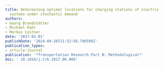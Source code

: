 ```yaml
---
title: Determining optimal locations for charging stations of electric car-sharing
  systems under stochastic demand
authors:
- Georg Brandstätter
- Michael Kahr
- Markus Leitner
date: '2017-01-01'
publishDate: '2024-04-26T11:52:58.796598Z'
publication_types:
- article-journal
publication: '*Transportation Research Part B: Methodological*'
doi: ' 10.1016/j.trb.2017.06.009'
---
```

